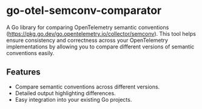 # go-otel-semconv-comparator

A Go library for comparing OpenTelemetry semantic conventions (https://pkg.go.dev/go.opentelemetry.io/collector/semconv).
This tool helps ensure consistency and correctness across your OpenTelemetry implementations by allowing you to compare different versions of semantic conventions easily.

## Features

- Compare semantic conventions across different versions.
- Detailed output highlighting differences.
- Easy integration into your existing Go projects.
